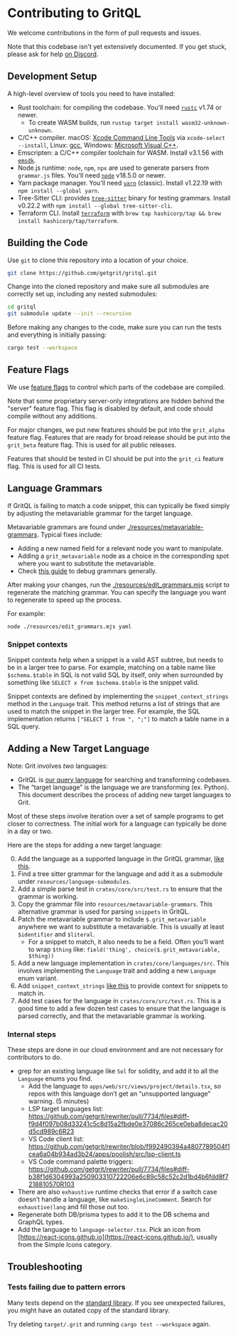 # Contributing to GritQL

We welcome contributions in the form of pull requests and issues.

Note that this codebase isn't yet extensively documented. If you get stuck, please ask for help [on Discord](https://docs.grit.io/discord).

## Development Setup

A high-level overview of tools you need to have installed:

- Rust toolchain: for compiling the codebase. You'll need [`rustc`](https://rustup.rs/) v1.74 or newer.
  - To create WASM builds, run `rustup target install wasm32-unknown-unknown`.
- C/C++ compiler. macOS: [Xcode Command Line Tools](https://download.developer.apple.com/Developer_Tools/Command_Line_Tools_for_Xcode_15.3/Command_Line_Tools_for_Xcode_15.3.dmg) via `xcode-select --install`, Linux: [gcc](https://learnubuntu.com/install-gcc/), Windows: [Microsoft Visual C++](https://visualstudio.microsoft.com/vs/features/cplusplus/).
- Emscripten: a C/C++ compiler toolchain for WASM. Install v3.1.56 with [`emsdk`](https://emscripten.org/docs/getting_started/downloads.html).
- Node.js runtime: `node`, `npm`, `npx` are used to generate parsers from `grammar.js` files. You'll need [`node`](https://nodejs.org/en/download) v18.5.0 or newer.
- Yarn package manager. You'll need [`yarn`](https://classic.yarnpkg.com/en/docs/install) (classic). Install v1.22.19 with `npm install --global yarn`.
- Tree-Sitter CLI: provides [`tree-sitter`](https://github.com/tree-sitter/tree-sitter/tree/master/cli) binary for testing grammars. Install v0.22.2 with `npm install --global tree-sitter-cli`.
- Terraform CLI. Install [`terraform`](https://developer.hashicorp.com/terraform/tutorials/aws-get-started/install-cli) with `brew tap hashicorp/tap && brew install hashicorp/tap/terraform`.

## Building the Code

Use `git` to clone this repository into a location of your choice.

```bash
git clone https://github.com/getgrit/gritql.git
```

Change into the cloned repository and make sure all submodules are correctly set up, including any nested submodules:

```bash
cd gritql
git submodule update --init --recursive
```

Before making any changes to the code, make sure you can run the tests and everything is initially passing:

```bash
cargo test --workspace
```

## Feature Flags

We use [feature flags](https://doc.rust-lang.org/cargo/reference/features.html) to control which parts of the codebase are compiled.

Note that some proprietary server-only integrations are hidden behind the "server" feature flag. This flag is disabled by default, and code should compile without any additions.

For major changes, we put new features should be put into the `grit_alpha` feature flag. Features that are ready for broad release should be put into the `grit_beta` feature flag. This is used for all public releases.

Features that should be tested in CI should be put into the `grit_ci` feature flag. This is used for all CI tests.

## Language Grammars

If GritQL is failing to match a code snippet, this can typically be fixed simply by adjusting the metavariable grammar for the target language.

Metavariable grammars are found under [./resources/metavariable-grammars](./resources/metavariable-grammars). Typical fixes include:

- Adding a new named field for a relevant node you want to manipulate.
- Adding a `grit_metavariable` node as a choice in the corresponding spot where you want to substitute the metavariable.
- Check [this guide](https://github.com/tree-sitter/tree-sitter/wiki/Tips-and-Tricks-for-a-grammar-author) to debug grammars generally.

After making your changes, run the [./resources/edit_grammars.mjs](./resources/edit_grammars.mjs) script to regenerate the matching grammar. You can specify the language you want to regenerate to speed up the process.

For example:

```
node ./resources/edit_grammars.mjs yaml
```

### Snippet contexts

Snippet contexts help when a snippet is a valid AST subtree, but needs to be in a larger tree to parse. For example, matching on a table name like ` $schema.$table` in SQL is not valid SQL by itself, only when surrounded by something like `SELECT x from $schema.$table` is the snippet valid.

Snippet contexts are defined by implementing the `snippet_context_strings` method in the `Language` trait. This method returns a list of strings that are used to match the snippet in the larger tree. For example, the SQL implementation returns `["SELECT 1 from ", ";"]` to match a table name in a SQL query.

## Adding a New Target Language

Note: Grit involves _two_ languages:

- GritQL is [our query language](https://docs.grit.io/language/reference) for searching and transforming codebases.
- The “target language” is the language we are transforming (ex. Python). This document describes the process of adding new target languages to Grit.

Most of these steps involve iteration over a set of sample programs to get closer to correctness. The initial work for a language can typically be done in a day or two.

Here are the steps for adding a new target language:

0. Add the language as a supported language in the GritQL grammar, [like this](https://github.com/getgrit/tree-sitter-gritql/commit/ea514376a6da7bfc187c05d93e403112cae87787).
1. Find a tree sitter grammar for the language and add it as a submodule under `resources/language-submodules`.
2. Add a simple parse test in `crates/core/src/test.rs` to ensure that the grammar is working.
3. Copy the grammar file into `resources/metavariable-grammars`. This alternative grammar is used for parsing `snippets` in GritQL.
4. Patch the metavariable grammar to include `$.grit_metavariable` anywhere we want to substitute a metavariable. This is usually at least `$identifier` and `$literal`.
   - For a snippet to match, it also needs to be a field. Often you’ll want to wrap `$thing` like: `field('thing', choice($.grit_metavariable, $thing))`
5. Add a new language implementation in `crates/core/languages/src`. This involves implementing the `Language` trait and adding a new `Language` enum variant.
6. Add `snippet_context_strings` [like this](https://github.com/getgrit/gritql/blob/main/crates/language/src/sql.rs#L52) to provide context for snippets to match in.
7. Add test cases for the language in `crates/core/src/test.rs`. This is a good time to add a few dozen test cases to ensure that the language is parsed correctly, and that the metavariable grammar is working.

### Internal steps

These steps are done in our cloud environment and are not necessary for contributors to do.

- grep for an existing language like `Sol` for solidity, and add it to all the `Language` enums you find.
  - Add the language to `apps/web/src/views/project/details.tsx`, so repos with this language don’t get an “unsupported language” warning. (5 minutes)
  - LSP target languages list: https://github.com/getgrit/rewriter/pull/7734/files#diff-f9d4f097b08d33241c5c8d15a2fbde0e37086c265ce0eba8decac20d5cd989c6R23
  - VS Code client list: https://github.com/getgrit/rewriter/blob/f992490394a4807789504f1cea6a04b934ad3b24/apps/poolish/src/lsp-client.ts
  - VS Code command palette triggers: https://github.com/getgrit/rewriter/pull/7734/files#diff-b38f1d6304993a250903310722206e6c89c58c52c2d1bd4b6fdd8f7218810570R103
- There are also `exhaustive` runtime checks that error if a switch case doesn’t handle a language, like `makeSingleLineComment`. Search for `exhaustive(lang` and fill those out too.
- Regenerate both DB/prisma types to add it to the DB schema and GraphQL types.
- Add the language to `language-selector.tsx`. Pick an icon from [https://react-icons.github.io](https://react-icons.github.io/), usually from the Simple Icons category.

## Troubleshooting

### Tests failing due to pattern errors

Many tests depend on the [standard library](https://github.com/getgrit/stdlib). If you see unexpected failures, you might have an outated copy of the standard library.

Try deleting `target/.grit` and running `cargo test --workspace` again.
